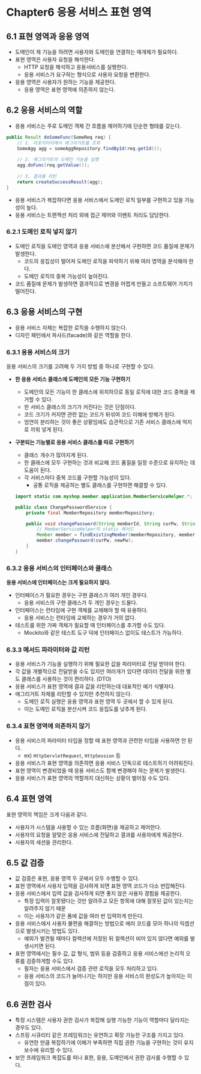 # Chapter6 응용 서비스 표현 영역

## 6.1 표현 영역과 응용 영역

- 도메인이 제 기능을 하려면 사용자와 도메인을 연결하는 매개체가 필요하다.
- 표현 영역은 사용자 요청을 해석한다.
    - HTTP 요청을 해석하고 응용서비스를 실행한다.
    - 응용 서비스가 요구하는 형식으로 사용자 요청을 변환한다.
- 응용 영역은 사용자가 원하는 기능을 제공한다.
    - 응용 영역은 표현 영역에 의존하지 않는다.

## 6.2 응용 서비스의 역할

- 응용 서비스는 주로 도메인 객체 간 흐름을 제어하기에 단순한 형태를 갖는다.

```java
public Result doSomeFunc(SomeReq req) {
	// 1. 리포지터리에서 애그리거트를 조회
	SomeAgg agg = someAggRepository.findById(req.getId());
	
	// 2. 애그리거트의 도메인 기능을 실행
	agg.doFunc(req.getValue());
	
	// 3. 결과를 리턴
	return createSuccessResult(agg);
}
```

- 응용 서비스가 복잡하다면 응용 서비스에서 도메인 로직 일부를 구현하고 있을 가능성이 높다.
- 응용 서비스는 트랜잭션 처리 외에 접근 제어와 이벤트 처리도 담당한다.

### 6.2.1 도메인 로직 넣지 않기

- 도메인 로직을 도메인 영역과 응용 서비스에 분산해서 구현하면 코드 품질에 문제가 발생한다.
    - 코드의 응집성이 떨어져 도메인 로직을 파악하기 위해 여러 영역을 분석해야 한다.
    - 도메인 로직의 중복 가능성이 높아진다.
- 코드 품질에 문제가 발생하면 결과적으로 변경을 어렵게 만들고 소프트웨어 가치가 떨어진다.

## 6.3 응용 서비스의 구현

- 응용 서비스 자체는 복잡한 로직을 수행하지 않는다.
- 디자인 패턴에서 파사드(facade)와 같은 역할을 한다.

### 6.3.1 응용 서비스의 크기

응용 서비스의 크기를 고려해 두 가지 방법 중 하나로 구현할 수 있다.

- **한 응용 서비스 클래스에 도메인의 모든 기능 구현하기**
    - 도메인의 모든 기능이 한 클래스에 위치하므로 동일 로직에 대한 코드 중복을 제거할 수 있다.
    - 한 서비스 클래스의 크기가 커진다는 것은 단점이다.
    - 코드 크기가 커지면 관련 없는 코드가 뒤섞여 코드 이해에 방해가 된다.
    - 엄연히 분리하는 것이 좋은 상황임에도 습관적으로 기존 서비스 클래스에 억지로 끼워 넣게 된다.
- **구분되는 기능별로 응용 서비스 클래스를 따로 구현하기**
    - 클래스 개수가 많아지게 된다.
    - 한 클래스에 모두 구현하는 것과 비교해 코드 품질을 일정 수준으로 유지하는 데 도움이 된다.
    - 각 서비스마다 중복 코드를 구현할 가능성이 있다.
        - 공통 로직을 제공하는 별도 클래스를 구현하면 해결할 수 있다.

    ```java
    import static com.myshop.member.application.MemberServiceHelper.*;
    
    public class ChangePasswordService {
    	private final MemberRepository memberRepository;
    
    	public void changePassword(String memberId, String curPw, String newPw) {
    		// MemberServiceHelper의 static 메서드
    		Member member = findExistingMember(memberRepository, memberId);
    		member.changePassword(curPw, newPw);
    	}
    }
    ```


### 6.3.2 응용 서비스의 인터페이스와 클래스

**응용 서비스에 인터페이스는 크게 필요하지 않다.**

- 인터페이스가 필요한 경우는 구현 클래스가 여러 개인 경우다.
    - 응용 서비스의 구현 클래스가 두 개인 경우는 드물다.
- 인터페이스는 런타임에 구현 객체를 교체해야 할 때 유용하다.
    - 응용 서비스는 런타임에 교체하는 경우가 거의 없다.
- 테스트를 위한 가짜 객체가 필요할 때 인터페이스를 추가할 수도 있다.
    - Mockito와 같은 테스트 도구 덕에 인터페이스 없이도 테스트가 가능하다.

### 6.3.3 메서드 파라미터와 값 리턴

- 응용 서비스가 기능을 실행하기 위해 필요한 값을 파라미터로 전달 받아야 한다.
- 각 값을 개별적으로 전달받을 수도 있지만 여러개가 있다면 데이터 전달을 위한 별도 클래스를 사용하는 것이 편리하다. (DTO)
- 응용 서비스가 표현 영역에 결과 값을 리턴하는데 대표적인 예가 식별자다.
- 애그리거트 자체를 리턴할 수 있지만 추천하지 않는다.
    - 도메인 로직 실행은 응용 영역과 표현 영역 두 곳에서 할 수 있게 된다.
    - 이는 도메인 로직을 분산시켜 코드 응집도를 낮추게 된다.

### 6.3.4 표현 영역에 의존하지 않기

- 응용 서비스의 파라미터 타입을 정할 때 표현 영역과 관련한 타입을 사용하면 안 된다.
    - ex) `HttpServletRequest`, `HttpSession` 등
- 응용 서비스가 표현 영역을 의존하면 응용 서비스 단독으로 테스트하기 어려워진다.
- 표현 영역이 변경되었을 때 응용 서비스도 함께 변경해야 하는 문제가 발생한다.
- 응용 서비스가 표현 영역의 역할까지 대신하는 상황이 벌어질 수도 있다.

## 6.4 표현 영역

표현 영역의 책임은 크게 다음과 같다.

- 사용자가 시스템을 사용할 수 있는 흐름(화면)을 제공하고 제어한다.
- 사용자의 요청을 알맞은 응용 서비스에 전달하고 결과를 사용자에게 제공한다.
- 사용자의 세션을 관리한다.

## 6.5 값 검증

- 값 검증은 표현, 응용 영역 두 곳에서 모두 수행할 수 있다.
- 표현 영역에서 사용자 입력을 검사하게 되면 표현 영역 코드가 다소 번잡해진다.
- 응용 서비스에서 입력 값을 검사하게 되면 좋지 않은 사용자 경험을 제공한다.
    - 특정 입력이 잘못됐다는 것만 알려주고 모든 항목에 대해 잘못된 값이 있는지는 알려주지 않기 때문
    - 이는 사용자가 같은 폼에 값을 여러 번 입력하게 만든다.
- 응용 서비스에서 사용자 불편을 해결하는 방법으로 에러 코드를 모아 하나의 익셉션으로 발생시키는 방법도 있다.
    - 예외가 발견될 때마다 컬렉션에 저장된 뒤 컬렉션이 비어 있지 않다면 예외를 발생시키면 된다.
- 표현 영역에서는 필수 값, 값 형식, 범위 등을 검증하고 응용 서비스에선 논리적 오류를 검증하게할 수도 있다.
    - 필자는 응용 서비스에서 검증 관련 로직을 모두 처리하고 있다.
    - 응용 서비스의 코드가 늘어나기는 하지만 응용 서비스의 완성도가 높아지는 이점이 있다.

## 6.6 권한 검사

- 특정 시스템은 사용자 권한 검사가 복잡해 실행 가능한 기능이 역할마다 달라지는 경우도 있다.
- 스프링 시큐리티 같은 프레임워크는 유연하고 확장 가능한 구조를 가지고 있다.
    - 유연한 만큼 복잡하기에 이해가 부족하면 직접 권한 기능을 구현하는 것이 유지 보수에 유리할 수 있다.
- 보안 프레임워크 복잡도를 떠나 표현, 응용, 도메인에서 권한 검사를 수행할 수 있다.
